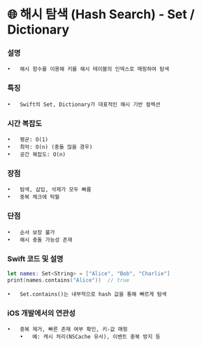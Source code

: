 # 🌐 해시 탐색 (Hash Search) - Set / Dictionary

### 설명
	•	해시 함수를 이용해 키를 해시 테이블의 인덱스로 매핑하여 탐색

### 특징
	•	Swift의 Set, Dictionary가 대표적인 해시 기반 컬렉션

### 시간 복잡도
	•	평균: O(1)
	•	최악: O(n) (충돌 많을 경우)
	•	공간 복잡도: O(n)

### 장점
	•	탐색, 삽입, 삭제가 모두 빠름
	•	중복 체크에 탁월

### 단점
	•	순서 보장 불가
	•	해시 충돌 가능성 존재

### Swift 코드 및 설명
```swift
let names: Set<String> = ["Alice", "Bob", "Charlie"]
print(names.contains("Alice"))  // true
```
	•	Set.contains()는 내부적으로 hash 값을 통해 빠르게 탐색

### iOS 개발에서의 연관성
	•	중복 제거, 빠른 존재 여부 확인, 키-값 매핑
	    •	예: 캐시 처리(NSCache 유사), 이벤트 중복 방지 등